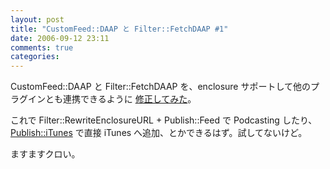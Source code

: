 ```yaml
---
layout: post
title: "CustomFeed::DAAP と Filter::FetchDAAP #1"
date: 2006-09-12 23:11
comments: true
categories: 
---
```

<p>
CustomFeed::DAAP と Filter::FetchDAAP を、enclosure サポートして他のプラグインとも連携できるように <a class="ext-link" href="http://trac.mizzy.org/public/changeset/262"><span class="icon"></span>修正してみた</a>。
</p>
<p>
これで Filter::RewriteEnclosureURL + Publish::Feed で Podcasting したり、<a class="ext-link" href="http://trac.mizzy.org/public/browser/plagger/trunk/lib/Plagger/Plugin/Publish/iTunes.pm"><span class="icon"></span>Publish::iTunes</a> で直接 iTunes へ追加、とかできるはず。試してないけど。
</p>
<p>
ますますクロい。
</p>